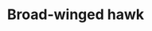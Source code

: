 ---
layout: post
title: Broad-winged hawk
permalink: /bird/broad-winged-hawk
bird: 
  name: Broad-winged hawk
  binomial-name: Buteo platypterus
  frequency: rare
  season: Winter
  page_url: https://commons.wikimedia.org/wiki/File:Buteo_platypterus_Gavil%C3%A1n_aliancho_Broad-winged_Hawk_(11455801494)_(cropped).jpg
  image: https://res.cloudinary.com/fergd/image/upload/v1673886159/Birds/Buteo_platypterus_Gavila%CC%81n_aliancho_Broad-winged_Hawk__11455801494___cropped.jpg
  caption: "A broad-winged hawk sits on a branch and peers downward."
  uncertain: false 
---